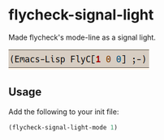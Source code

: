 # flycheck-signal-light

Made flycheck's mode-line as a signal light.

![](screenshot.png)

## Usage
Add the following to your init file:

```lisp
(flycheck-signal-light-mode 1)
```
